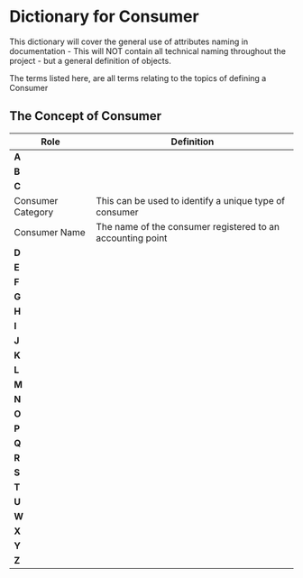 # **Dictionary for Consumer**

This dictionary will cover the general use of attributes naming in documentation - This will NOT contain all technical naming throughout the project - but a general definition of objects.

The terms listed here, are all terms relating to the topics of defining a Consumer

## **The Concept of Consumer**

| Role   | Definition    |
|----------|-------------|
| **A** |   |
| **B** |   |
| **C** |   |
| Consumer Category | This can be used to identify a unique type of consumer  |
| Consumer Name | The name of the consumer registered to an accounting point  |
| **D** |   |
| **E** |   |
| **F** |   |
| **G** |   |
| **H** |   |
| **I** |   |
| **J** |   |
| **K** |   |
| **L** |   |
| **M** |   |
| **N** |   |
| **O** |   |
| **P** |   |
| **Q** |   |
| **R** |   |
| **S** |   |
| **T** |   |
| **U** |   |
| **W** |   |
| **X** |   |
| **Y** |   |
| **Z** |   |
